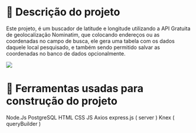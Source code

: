 <h1>🛑 Descrição do projeto</h1>

Este projeto, é um buscador de latitude e longitude utilizando a API Gratuita de geolocalização Nominatim, que colocando endereços ou as coordenadas no campo de busca, ele gera uma tabela com os dados daquele local pesquisado, e também sendo permitido salvar as coordenadas no banco de dados opcionalmente. 


<img src="/assets/nominatim_nodejs_postgresql_knex_AdobeCreativeCloudExpress.gif"/>


<h1>👷 Ferramentas usadas para construção do projeto</h1>


Node.Js
PostgreSQL
HTML
CSS
JS
Axios
express.js ( server )
Knex ( queryBuilder )


